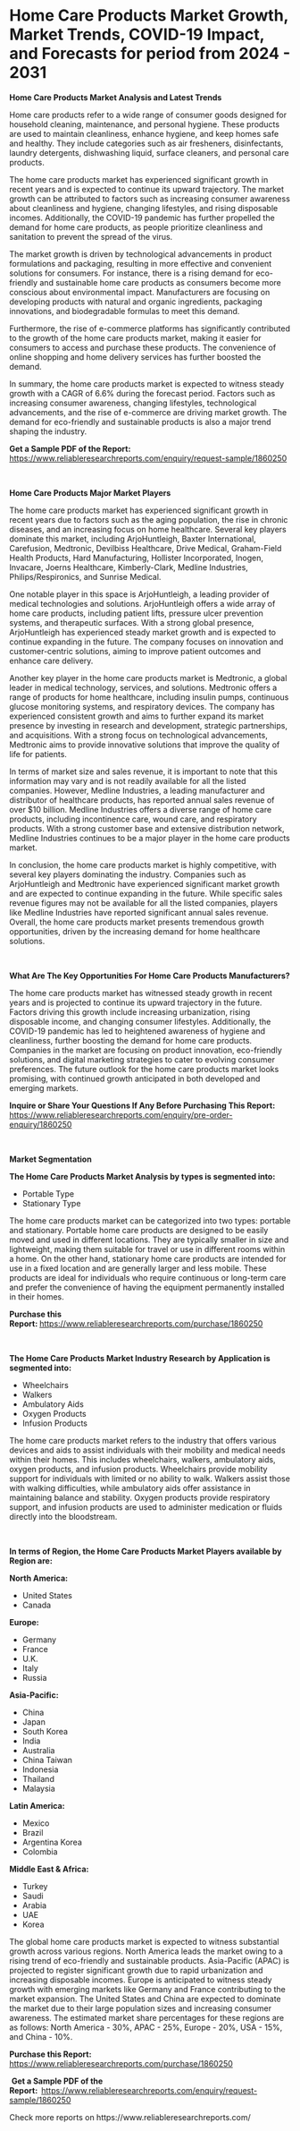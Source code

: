 <p><h1>Home Care Products Market Growth, Market Trends, COVID-19 Impact, and Forecasts for period from 2024 - 2031</h1></p><p><strong>Home Care Products Market Analysis and Latest Trends</strong></p>
<p><p>Home care products refer to a wide range of consumer goods designed for household cleaning, maintenance, and personal hygiene. These products are used to maintain cleanliness, enhance hygiene, and keep homes safe and healthy. They include categories such as air fresheners, disinfectants, laundry detergents, dishwashing liquid, surface cleaners, and personal care products.</p><p>The home care products market has experienced significant growth in recent years and is expected to continue its upward trajectory. The market growth can be attributed to factors such as increasing consumer awareness about cleanliness and hygiene, changing lifestyles, and rising disposable incomes. Additionally, the COVID-19 pandemic has further propelled the demand for home care products, as people prioritize cleanliness and sanitation to prevent the spread of the virus.</p><p>The market growth is driven by technological advancements in product formulations and packaging, resulting in more effective and convenient solutions for consumers. For instance, there is a rising demand for eco-friendly and sustainable home care products as consumers become more conscious about environmental impact. Manufacturers are focusing on developing products with natural and organic ingredients, packaging innovations, and biodegradable formulas to meet this demand.</p><p>Furthermore, the rise of e-commerce platforms has significantly contributed to the growth of the home care products market, making it easier for consumers to access and purchase these products. The convenience of online shopping and home delivery services has further boosted the demand.</p><p>In summary, the home care products market is expected to witness steady growth with a CAGR of 6.6% during the forecast period. Factors such as increasing consumer awareness, changing lifestyles, technological advancements, and the rise of e-commerce are driving market growth. The demand for eco-friendly and sustainable products is also a major trend shaping the industry.</p></p>
<p><strong>Get a Sample PDF of the Report:&nbsp;</strong> <a href="https://www.reliableresearchreports.com/enquiry/request-sample/1860250">https://www.reliableresearchreports.com/enquiry/request-sample/1860250</a></p>
<p>&nbsp;</p>
<p><strong>Home Care Products Major Market Players</strong></p>
<p><p>The home care products market has experienced significant growth in recent years due to factors such as the aging population, the rise in chronic diseases, and an increasing focus on home healthcare. Several key players dominate this market, including ArjoHuntleigh, Baxter International, Carefusion, Medtronic, Devilbiss Healthcare, Drive Medical, Graham-Field Health Products, Hard Manufacturing, Hollister Incorporated, Inogen, Invacare, Joerns Healthcare, Kimberly-Clark, Medline Industries, Philips/Respironics, and Sunrise Medical.</p><p>One notable player in this space is ArjoHuntleigh, a leading provider of medical technologies and solutions. ArjoHuntleigh offers a wide array of home care products, including patient lifts, pressure ulcer prevention systems, and therapeutic surfaces. With a strong global presence, ArjoHuntleigh has experienced steady market growth and is expected to continue expanding in the future. The company focuses on innovation and customer-centric solutions, aiming to improve patient outcomes and enhance care delivery.</p><p>Another key player in the home care products market is Medtronic, a global leader in medical technology, services, and solutions. Medtronic offers a range of products for home healthcare, including insulin pumps, continuous glucose monitoring systems, and respiratory devices. The company has experienced consistent growth and aims to further expand its market presence by investing in research and development, strategic partnerships, and acquisitions. With a strong focus on technological advancements, Medtronic aims to provide innovative solutions that improve the quality of life for patients.</p><p>In terms of market size and sales revenue, it is important to note that this information may vary and is not readily available for all the listed companies. However, Medline Industries, a leading manufacturer and distributor of healthcare products, has reported annual sales revenue of over $10 billion. Medline Industries offers a diverse range of home care products, including incontinence care, wound care, and respiratory products. With a strong customer base and extensive distribution network, Medline Industries continues to be a major player in the home care products market.</p><p>In conclusion, the home care products market is highly competitive, with several key players dominating the industry. Companies such as ArjoHuntleigh and Medtronic have experienced significant market growth and are expected to continue expanding in the future. While specific sales revenue figures may not be available for all the listed companies, players like Medline Industries have reported significant annual sales revenue. Overall, the home care products market presents tremendous growth opportunities, driven by the increasing demand for home healthcare solutions.</p></p>
<p>&nbsp;</p>
<p><strong>What Are The Key Opportunities For Home Care Products Manufacturers?</strong></p>
<p><p>The home care products market has witnessed steady growth in recent years and is projected to continue its upward trajectory in the future. Factors driving this growth include increasing urbanization, rising disposable income, and changing consumer lifestyles. Additionally, the COVID-19 pandemic has led to heightened awareness of hygiene and cleanliness, further boosting the demand for home care products. Companies in the market are focusing on product innovation, eco-friendly solutions, and digital marketing strategies to cater to evolving consumer preferences. The future outlook for the home care products market looks promising, with continued growth anticipated in both developed and emerging markets.</p></p>
<p><strong>Inquire or Share Your Questions If Any Before Purchasing This Report:</strong> <a href="https://www.reliableresearchreports.com/enquiry/pre-order-enquiry/1860250">https://www.reliableresearchreports.com/enquiry/pre-order-enquiry/1860250</a></p>
<p>&nbsp;</p>
<p><strong>Market Segmentation</strong></p>
<p><strong>The Home Care Products Market Analysis by types is segmented into:</strong></p>
<p><ul><li>Portable Type</li><li>Stationary Type</li></ul></p>
<p><p>The home care products market can be categorized into two types: portable and stationary. Portable home care products are designed to be easily moved and used in different locations. They are typically smaller in size and lightweight, making them suitable for travel or use in different rooms within a home. On the other hand, stationary home care products are intended for use in a fixed location and are generally larger and less mobile. These products are ideal for individuals who require continuous or long-term care and prefer the convenience of having the equipment permanently installed in their homes.</p></p>
<p><strong>Purchase this Report:&nbsp;</strong><a href="https://www.reliableresearchreports.com/purchase/1860250">https://www.reliableresearchreports.com/purchase/1860250</a></p>
<p>&nbsp;</p>
<p><strong>The Home Care Products Market Industry Research by Application is segmented into:</strong></p>
<p><ul><li>Wheelchairs</li><li>Walkers</li><li>Ambulatory Aids</li><li>Oxygen Products</li><li>Infusion Products</li></ul></p>
<p><p>The home care products market refers to the industry that offers various devices and aids to assist individuals with their mobility and medical needs within their homes. This includes wheelchairs, walkers, ambulatory aids, oxygen products, and infusion products. Wheelchairs provide mobility support for individuals with limited or no ability to walk. Walkers assist those with walking difficulties, while ambulatory aids offer assistance in maintaining balance and stability. Oxygen products provide respiratory support, and infusion products are used to administer medication or fluids directly into the bloodstream.</p></p>
<p>&nbsp;</p>
<p><strong>In terms of Region, the Home Care Products Market Players available by Region are:</strong></p>
<p>
    <p> <strong> North America: </strong>
        <ul>
            <li>United States</li>
            <li>Canada</li>
        </ul>
        </p> 
    <p> <strong> Europe: </strong>
        <ul>
            <li>Germany</li>
            <li>France</li>
            <li>U.K.</li>
            <li>Italy</li>
            <li>Russia</li>
        </ul>
        </p> 
    <p> <strong> Asia-Pacific: </strong>
        <ul>
            <li>China</li>
            <li>Japan</li>
            <li>South Korea</li>
            <li>India</li>
            <li>Australia</li>
            <li>China Taiwan</li>
            <li>Indonesia</li>
            <li>Thailand</li>
            <li>Malaysia</li>
        </ul>
        </p> 
    <p> <strong> Latin America: </strong>
        <ul>
            <li>Mexico</li>
            <li>Brazil</li>
            <li>Argentina Korea</li>
            <li>Colombia</li>
        </ul>
        </p> 
    <p> <strong> Middle East & Africa: </strong>
        <ul>
            <li>Turkey</li>
            <li>Saudi</li>
            <li>Arabia</li>
            <li>UAE</li>
            <li>Korea</li>
        </ul>
    </p>
    </p>
<p><p>The global home care products market is expected to witness substantial growth across various regions. North America leads the market owing to a rising trend of eco-friendly and sustainable products. Asia-Pacific (APAC) is projected to register significant growth due to rapid urbanization and increasing disposable incomes. Europe is anticipated to witness steady growth with emerging markets like Germany and France contributing to the market expansion. The United States and China are expected to dominate the market due to their large population sizes and increasing consumer awareness. The estimated market share percentages for these regions are as follows: North America - 30%, APAC - 25%, Europe - 20%, USA - 15%, and China - 10%.</p></p>
<p><strong>Purchase this Report: </strong><a href="https://www.reliableresearchreports.com/purchase/1860250">https://www.reliableresearchreports.com/purchase/1860250</a></p>
<p>&nbsp;<strong>Get a Sample PDF of the Report:&nbsp;&nbsp;</strong><a href="https://www.reliableresearchreports.com/enquiry/request-sample/1860250">https://www.reliableresearchreports.com/enquiry/request-sample/1860250</a></p>
<p><strong></strong></p>
<p>Check more reports on https://www.reliableresearchreports.com/</p>
